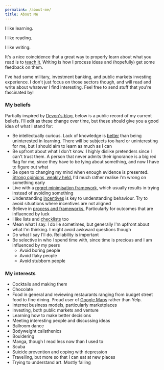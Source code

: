```yaml
---
permalink: /about-me/
title: About Me
---
```


[//]: # (Detailed description)
I like learning.

I like reading.

I like writing.

It's a nice coincidence that a great way to properly learn about what you read is to [teach it.](https://fs.blog/2012/04/learn-anything-faster-with-the-feynman-technique/ "Feynman technique") Writing is how I process ideas and (hopefully) get some feedback on them.

I've had some military, investment banking, and public markets investing experience. I don't just focus on those sectors though, and will read and write about whatever I find interesting. Feel free to send stuff that you're fascinated by!

### My beliefs
Partially inspired by [Devon's blog,](https://devonzuegel.com/page/about-me "Devon's blog") below is a public record of my current beliefs. I'll edit as these change over time, but these should give you a good idea of what I stand for:
  * Be intellectually curious. Lack of knowledge is [better](https://xkcd.com/1053/ "Don't make fun of people for when they don't know things") than being uninterested in learning. There will be subjects too hard or uninteresting for me, but I should aim to learn as much as I can
  * Be upfront about what I don't know. I highly dislike pretenders since I can't trust them. A person that never admits their ignorance is a big red flag for me, since they have to be lying about something, and now I have to figure out what
  * Be open to changing my mind when enough evidence is presented. [Strong opinions, weakly held.](https://www.saffo.com/02008/07/26/strong-opinions-weakly-held/ "Saffo on opinions") I'd much rather realise I'm wrong on something early
  * Live with a [regret minimisation framework,](https://awealthofcommonsense.com/2016/10/the-jeff-bezos-regret-minimization-framework/ "Bezos on regret minimisation") which usually results in trying instead of avoiding something
  * Understanding [incentives](https://fs.blog/2016/03/distorting-power-of-incentives/ "Munger on incentives") is key to understanding behaviour. Try to avoid situations where incentives are not aligned
  * Believe in [process and frameworks.](https://25iq.com/2016/10/01/a-dozen-things-you-can-learn-by-reading-the-success-equation-by-michael-mauboussin/ "Mauboussin on process") Particularly for outcomes that are influenced by luck
  * I like lists and [checklists](http://atulgawande.com/book/the-checklist-manifesto/ "Atul Gawande checklist manifesto") too
  * Mean what I say. I do lie sometimes, but generally I'm upfront about what I'm thinking. I might avoid awkward questions though
  * Do what I say I'll do. Reliability is important
  * Be selective in who I spend time with, since time is precious and I am influenced by my peers
    * Avoid boring people
    * Avoid flaky people
    * Avoid stubborn people
    
### My interests
  * Cocktails and making them
  * Chocolate
  * Food in general and reviewing restaurants ranging from budget street food to fine dining. Proud user of [Google Maps](https://www.google.com/maps/contrib/103299504307574664914/reviews/@40.7441353,-73.98413,14z/data=!3m1!4b1!4m3!8m2!3m1!1e1 "Maps profile") rather than Yelp. 
  * Internet business models, particularly marketplaces
  * Investing, both public markets and venture
  * Learning how to make better decisions
  * Meeting interesting people and discussing ideas
  * Ballroom dance
  * Bodyweight calisthenics
  * Bouldering
  * Manga, though I read less now than I used to
  * Scuba
  * Suicide prevention and coping with depression
  * Travelling, but more so that I can eat at new places
  * Trying to understand art. Mostly failing

